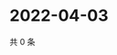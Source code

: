 # 2022-04-03

共 0 条

<!-- BEGIN WEIBO -->
<!-- 最后更新时间 Sun Apr 03 2022 21:20:16 GMT+0800 (China Standard Time) -->

<!-- END WEIBO -->
